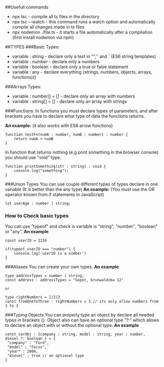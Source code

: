 ##Usefull commands
- npx tsc - compile all ts files in the directory
- npx tsc --watch - this command runs a watch option and automatically compile all changes made in ts files 
- npx nodemon ./file.ts - it starts a file automatically after a compilation (first install nodemon via npm)

##TYPES
###Basic Types:
- variable : string - declare only a text in "",'' and ``(ES6 string templates)
- variable : number - declare only a numbers
- variable : boolean - declare only a true or false statement
- variable : any - declare everything (strings, numbers, objects, arrays, functions)()

###Arrays Types:
- variable : number[] = [] - declare only an array with numbers
- variable : string[] = [] - declare only an array with strings

###Functions:
In functions you must declare types of parameters, and after brackets you have to declare what type of data the functions returns.

**An example:**
(it also works with ES6 arrow functions)
```
function testFn(numA : number, numB : number) : number {
    return numA + numB
}
```
In function that returns nothing (e.g print something in the browser console) you should use "void" type.
```
function printSomething(str : string) : void {
    console.log("something");
}
```

###Union Types
You can use couple different types of types declare in one variable (It is better than the any type)
**An example:**
(You must use the OR operator known from if statements in JavaScript)
```
let userAge : number | string;
```

### How to Check basic types
You can use "typeof" and check is variable is "string", "number", "boolean" or "any".
**An example**
```
const userID = 1234

if(typeof userID === "number") {
    console.log('userID is a number')
}

```

###Aliases
You can create your own types.
**An example**
```
type addressTypes = number | string;
const address : addressTypes = "Sopot, Grunwaldzka 12"

or

type rightNumbers = 1|2|3
const fromOneToThree : rightNumbers = 3 // its only allow numbers from 1 to 3 

```

###Typing Objects
You can properly type an object by declare all needed types in brackets {}. Object also can have an optional type "?:" which allows to declare an object with or without the optional type.
**An example**
```
const carObj : {company : string, model : string, year : number, diesel ?: boolean } = {
 "company" : "Ford",
 "model" : "Focus",
 "year" : 2004,
 "diesel" : true // an optional type
}
```